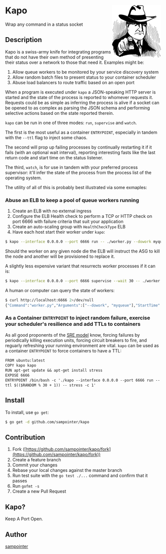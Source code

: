 # Kapo <img align="right" src="/assets/ganster-small.png" alt="ganster-small" />
Wrap any command in a status socket


## Description
Kapo is a swiss-army knife for integrating programs that do not have their own method of presenting their status over a network to those that need it.
Examples might be:

1. Allow queue workers to be monitored by your service discovery system
1. Allow random batch files to present status to your container scheduler
1. Abuse load balancers to route traffic based on an open port

When a program is executed under `kapo` a JSON-speaking HTTP server is started and the state of the process is reported to whomever requests it.
Requests could be as simple as inferring the process is alive if a socket can be opened to as complex as parsing the JSON schema and performing
selective actions based on the state reported therein.

`kapo` can be run in one of three modes: `run`, `supervise` and `watch`.

The first is the most useful as a container `ENTRYPOINT`, especially in tandem with the `--ttl` flag to inject some chaos.

The second will prop up
failing processes by continually restarting it if it fails (with an optional wait interval), reporting interesting fasts like the last return code
and start time on the status listener.

The third, `watch`, is for use in tandem with your preferred process supervisor: it'll infer the state of the
process from the process list of the operating system.

The utility of all of this is probably best illustrated via some exmaples:

### Abuse an ELB to keep a pool of queue workers running
1. Create an ELB with no external ingress
1. Configure the ELB Health check to perform a TCP or HTTP check on port 6666 with failure criteria that suit your application
1. Create an auto-scaling group with `HealthCheckType` ELB
1. Have each host start their worker under `kapo`:

```bash
$ kapo --interface 0.0.0.0 --port 6666 run -- ./worker.py --dowork myqueue
```

Should the worker on any given node die the ELB will instruct the ASG to kill the node and another will be provisioned to replace it.

A slightly less expensive variant that resurrects worker processes if it can is:

```bash
$ kapo --interface 0.0.0.0 --port 6666 supervise --wait 30 -- ./worker.py --dowork myqueue
```

A human or computer can query the state of workers:

```bash
$ curl http://localhost:6666 2>/dev/null
{"Command":"worker.py","Arguments":["--dowork", "myqueue"],"StartTime":"2017-03-02T18:20:28.762060588Z","TTL":0,"Status":"running","ExitCode":0}
```

### As a Container `ENTRYPOINT` to inject random failure, exercise your scheduler's resilience and add TTLs to containers
As all good proponents of the [SRE model](https://landing.google.com/sre/book.html) know, forcing failures by periodically killing execution units,
forcing circuit breakers to fire, and reguarly refreshing your running environment are vital. `kapo` can be used as a container `ENTRYPOINT` to
force containers to have a TTL:

```
FROM ubuntu:latest
COPY kapo kapo
RUN apt-get update && apt-get install stress
EXPOSE 6666
ENTRYPOINT /bin/bash -c './kapo --interface 0.0.0.0 --port 6666 run --ttl $(($RANDOM % 30 + 1)) -- stress -c 1'
```

## Install

To install, use `go get`:

```bash
$ go get -d github.com/sampointer/kapo
```

## Contribution

1. Fork ([https://github.com/sampointer/kapo/fork](https://github.com/sampointer/kapo/fork))
1. Create a feature branch
1. Commit your changes
1. Rebase your local changes against the master branch
1. Run test suite with the `go test ./...` command and confirm that it passes
1. Run `gofmt -s`
1. Create a new Pull Request

## Kapo?
Keep A Port Open.

## Author

[sampointer](https://github.com/sampointer)
